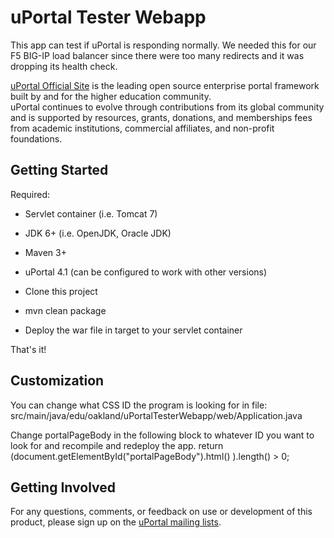 uPortal Tester Webapp
===============
This app can test if uPortal is responding normally. We needed this for our F5 BIG-IP
load balancer since there were too many redirects and it was dropping its health check.

[uPortal Official Site](http://www.apereo.org/uportal) is the leading open source
enterprise portal framework built by and for the higher education community.  
uPortal continues to evolve through contributions from its global community and is
supported by resources, grants, donations, and memberships fees from academic
institutions, commercial affiliates, and non-profit foundations.

Getting Started
---------------

Required:
- Servlet container (i.e. Tomcat 7)
- JDK 6+ (i.e. OpenJDK, Oracle JDK)
- Maven 3+
- uPortal 4.1 (can be configured to work with other versions)

- Clone this project
- mvn clean package
- Deploy the war file in target to your servlet container

That's it!

Customization
-------------
You can change what CSS ID the program is looking for 
in file: src/main/java/edu/oakland/uPortalTesterWebapp/web/Application.java

Change portalPageBody in the following block to whatever ID you want to look for 
and recompile and redeploy the app.
return (document.getElementById("portalPageBody").html() ).length() > 0;

Getting Involved
----------------
For any questions, comments, or feedback on use or development of this product,
please sign up on the [uPortal mailing
lists](http://www.apereo.org/uportal/mailing-lists).



